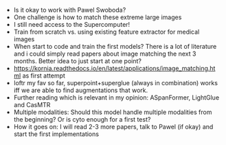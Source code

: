 - Is it okay to work with Pawel Swoboda?
- One challenge is how to match these extreme large images
- I still need access to the Supercomputer!
- Train from scratch vs. using existing feature extractor for medical images
- When start to code and train the first models? There is a lot of literature and i could simply read papers about image matching the next 3 months. Better idea to just start at one point?
- https://kornia.readthedocs.io/en/latest/applications/image_matching.html as first attempt
- loftr my fav so far, superpoint+superglue (always in combination) works iff we are able to find augmentations that work. 
- Further reading which is relevant in my opinion: ASpanFormer, LightGlue and CasMTR
- Multiple modalities: Should this model handle multiple modalities from the beginning? Or is cyto enough for a first test?
- How it goes on: I will read 2-3 more papers, talk to Pawel (if okay) and start the first implementations